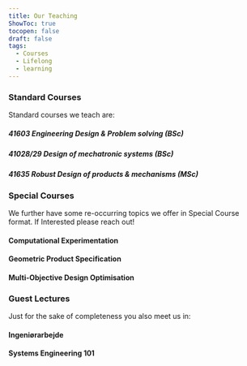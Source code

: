 ```yaml
---
title: Our Teaching
ShowToc: true
tocopen: false
draft: false
tags:
  - Courses
  - Lifelong
  - learning
---
```

### Standard Courses
Standard courses we teach are:  
##### 41603 Engineering Design & Problem solving (BSc)
##### 41028/29 Design of mechatronic systems (BSc)
##### 41635 Robust Design of products & mechanisms (MSc)

### Special Courses
We further have some re-occurring topics we offer in Special Course format. If Interested please reach out! 
#### Computational Experimentation
#### Geometric Product Specification
#### Multi-Objective Design Optimisation

### Guest Lectures
Just for the sake of completeness you also meet us in:
#### Ingeniørarbejde
#### Systems Engineering 101



